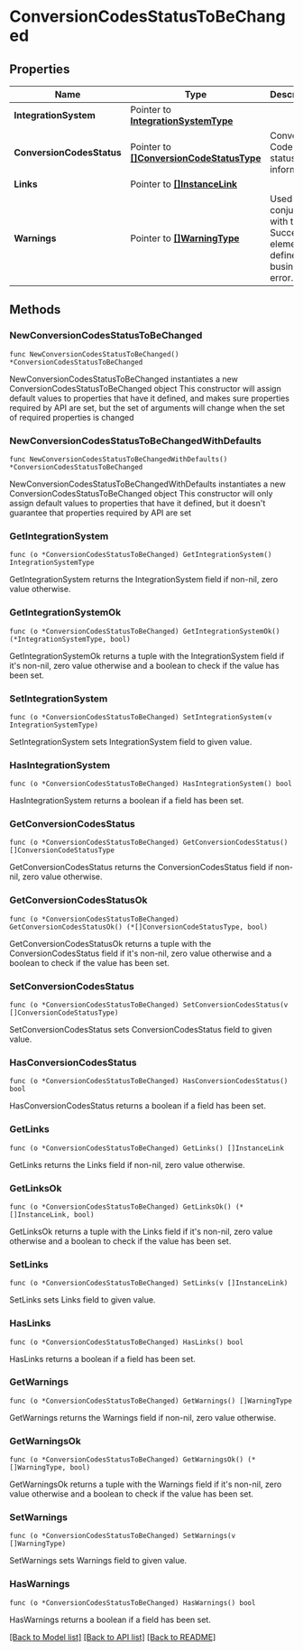 # ConversionCodesStatusToBeChanged

## Properties

Name | Type | Description | Notes
------------ | ------------- | ------------- | -------------
**IntegrationSystem** | Pointer to [**IntegrationSystemType**](IntegrationSystemType.md) |  | [optional] 
**ConversionCodesStatus** | Pointer to [**[]ConversionCodeStatusType**](ConversionCodeStatusType.md) | Conversion Code and status information. | [optional] 
**Links** | Pointer to [**[]InstanceLink**](InstanceLink.md) |  | [optional] 
**Warnings** | Pointer to [**[]WarningType**](WarningType.md) | Used in conjunction with the Success element to define a business error. | [optional] 

## Methods

### NewConversionCodesStatusToBeChanged

`func NewConversionCodesStatusToBeChanged() *ConversionCodesStatusToBeChanged`

NewConversionCodesStatusToBeChanged instantiates a new ConversionCodesStatusToBeChanged object
This constructor will assign default values to properties that have it defined,
and makes sure properties required by API are set, but the set of arguments
will change when the set of required properties is changed

### NewConversionCodesStatusToBeChangedWithDefaults

`func NewConversionCodesStatusToBeChangedWithDefaults() *ConversionCodesStatusToBeChanged`

NewConversionCodesStatusToBeChangedWithDefaults instantiates a new ConversionCodesStatusToBeChanged object
This constructor will only assign default values to properties that have it defined,
but it doesn't guarantee that properties required by API are set

### GetIntegrationSystem

`func (o *ConversionCodesStatusToBeChanged) GetIntegrationSystem() IntegrationSystemType`

GetIntegrationSystem returns the IntegrationSystem field if non-nil, zero value otherwise.

### GetIntegrationSystemOk

`func (o *ConversionCodesStatusToBeChanged) GetIntegrationSystemOk() (*IntegrationSystemType, bool)`

GetIntegrationSystemOk returns a tuple with the IntegrationSystem field if it's non-nil, zero value otherwise
and a boolean to check if the value has been set.

### SetIntegrationSystem

`func (o *ConversionCodesStatusToBeChanged) SetIntegrationSystem(v IntegrationSystemType)`

SetIntegrationSystem sets IntegrationSystem field to given value.

### HasIntegrationSystem

`func (o *ConversionCodesStatusToBeChanged) HasIntegrationSystem() bool`

HasIntegrationSystem returns a boolean if a field has been set.

### GetConversionCodesStatus

`func (o *ConversionCodesStatusToBeChanged) GetConversionCodesStatus() []ConversionCodeStatusType`

GetConversionCodesStatus returns the ConversionCodesStatus field if non-nil, zero value otherwise.

### GetConversionCodesStatusOk

`func (o *ConversionCodesStatusToBeChanged) GetConversionCodesStatusOk() (*[]ConversionCodeStatusType, bool)`

GetConversionCodesStatusOk returns a tuple with the ConversionCodesStatus field if it's non-nil, zero value otherwise
and a boolean to check if the value has been set.

### SetConversionCodesStatus

`func (o *ConversionCodesStatusToBeChanged) SetConversionCodesStatus(v []ConversionCodeStatusType)`

SetConversionCodesStatus sets ConversionCodesStatus field to given value.

### HasConversionCodesStatus

`func (o *ConversionCodesStatusToBeChanged) HasConversionCodesStatus() bool`

HasConversionCodesStatus returns a boolean if a field has been set.

### GetLinks

`func (o *ConversionCodesStatusToBeChanged) GetLinks() []InstanceLink`

GetLinks returns the Links field if non-nil, zero value otherwise.

### GetLinksOk

`func (o *ConversionCodesStatusToBeChanged) GetLinksOk() (*[]InstanceLink, bool)`

GetLinksOk returns a tuple with the Links field if it's non-nil, zero value otherwise
and a boolean to check if the value has been set.

### SetLinks

`func (o *ConversionCodesStatusToBeChanged) SetLinks(v []InstanceLink)`

SetLinks sets Links field to given value.

### HasLinks

`func (o *ConversionCodesStatusToBeChanged) HasLinks() bool`

HasLinks returns a boolean if a field has been set.

### GetWarnings

`func (o *ConversionCodesStatusToBeChanged) GetWarnings() []WarningType`

GetWarnings returns the Warnings field if non-nil, zero value otherwise.

### GetWarningsOk

`func (o *ConversionCodesStatusToBeChanged) GetWarningsOk() (*[]WarningType, bool)`

GetWarningsOk returns a tuple with the Warnings field if it's non-nil, zero value otherwise
and a boolean to check if the value has been set.

### SetWarnings

`func (o *ConversionCodesStatusToBeChanged) SetWarnings(v []WarningType)`

SetWarnings sets Warnings field to given value.

### HasWarnings

`func (o *ConversionCodesStatusToBeChanged) HasWarnings() bool`

HasWarnings returns a boolean if a field has been set.


[[Back to Model list]](../README.md#documentation-for-models) [[Back to API list]](../README.md#documentation-for-api-endpoints) [[Back to README]](../README.md)


